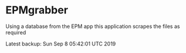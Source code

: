 # EPMgrabber
Using a database from the EPM app this application scrapes the files as required


Latest backup: Sun Sep 8 05:42:01 UTC 2019

